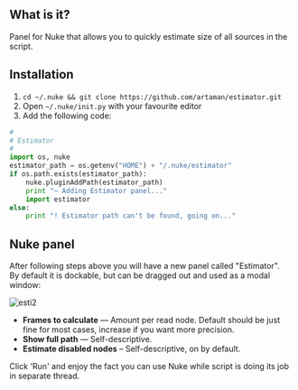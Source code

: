 ## What is it?
Panel for Nuke that allows you to quickly estimate size of all sources in the script.

## Installation
1. `cd ~/.nuke && git clone https://github.com/artaman/estimator.git`  
2. Open `~/.nuke/init.py` with your favourite editor  
3. Add the following code:  

```python
#
# Estimator
#
import os, nuke
estimator_path = os.getenv("HOME") + "/.nuke/estimator"
if os.path.exists(estimator_path):
    nuke.pluginAddPath(estimator_path)
    print "~ Adding Estimator panel..."
    import estimator
else:
    print "! Estimator path can't be found, going on..."
```

## Nuke panel
After following steps above you will have a new panel called "Estimator".  
By default it is dockable, but can be dragged out and used as a modal window:

![esti2](https://cloud.githubusercontent.com/assets/300146/6656068/4151fae2-cb56-11e4-8778-fe37a50f3988.png)

* __Frames to calculate__ — Amount per read node. Default should be just fine for most cases, increase if you want more precision.
* __Show full path__ — Self-descriptive.
* __Estimate disabled nodes__ – Self-descriptive, on by default.

Click 'Run' and enjoy the fact you can use Nuke while script is doing its job in separate thread.
